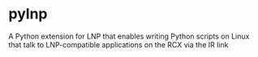 # pylnp
 A Python extension for LNP that enables writing Python scripts on Linux that talk to LNP-compatible applications on the RCX via the IR link
